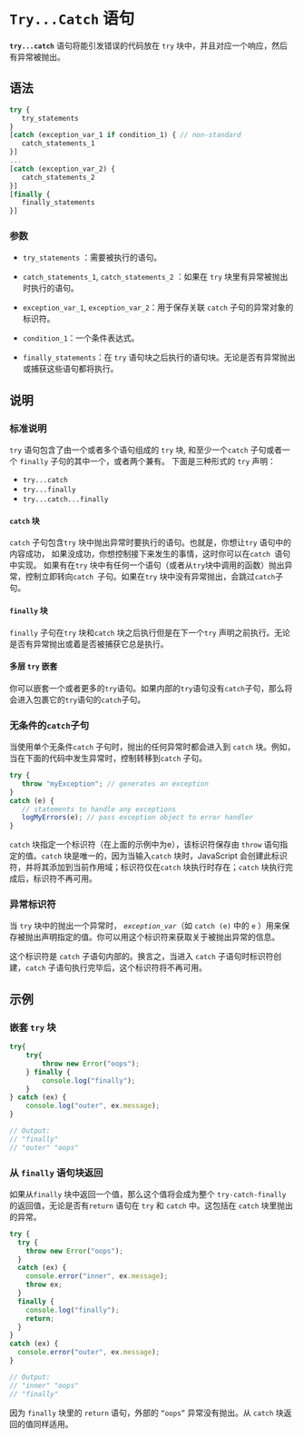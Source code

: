 # `Try...Catch` 语句

**`try...catch`** 语句将能引发错误的代码放在 `try` 块中，并且对应一个响应，然后有异常被抛出。

## 语法

```javascript
try {
   try_statements
}
[catch (exception_var_1 if condition_1) { // non-standard
   catch_statements_1
}]
...
[catch (exception_var_2) {
   catch_statements_2
}]
[finally {
   finally_statements
}]
```

### 参数

- `try_statements` ：需要被执行的语句。 

- `catch_statements_1`, `catch_statements_2` ：如果在 `try` 块里有异常被抛出时执行的语句。 


- `exception_var_1`, `exception_var_2`：用于保存关联 `catch` 子句的异常对象的标识符。


- `condition_1`：一个条件表达式。


- `finally_statements`：在 `try` 语句块之后执行的语句块。无论是否有异常抛出或捕获这些语句都将执行。



## 说明

### 标准说明

`try` 语句包含了由一个或者多个语句组成的 `try` 块, 和至少一个`catch` 子句或者一个 `finally` 子句的其中一个，或者两个兼有。 下面是三种形式的 `try` 声明：

- `try...catch`
- `try...finally`
- `try...catch...finally`

####  `catch` 块

`catch` 子句包含`try` 块中抛出异常时要执行的语句。也就是，你想让`try` 语句中的内容成功， 如果没成功，你想控制接下来发生的事情，这时你可以在`catch `语句中实现。 如果有在`try` 块中有任何一个语句（或者从`try`块中调用的函数）抛出异常，控制立即转向`catch `子句。如果在`try` 块中没有异常抛出，会跳过`catch`子句。

#### `finally` 块

`finally` 子句在`try` 块和`catch` 块之后执行但是在下一个`try` 声明之前执行。无论是否有异常抛出或着是否被捕获它总是执行。

#### 多层 `try` 嵌套

你可以嵌套一个或者更多的`try`语句。如果内部的`try`语句没有`catch`子句，那么将会进入包裹它的`try`语句的`catch`子句。

### 无条件的`catch`子句

当使用单个无条件`catch` 子句时，抛出的任何异常时都会进入到 `catch` 块。例如，当在下面的代码中发生异常时，控制转移到`catch` 子句。

```javascript
try {
   throw "myException"; // generates an exception
}
catch (e) {
   // statements to handle any exceptions
   logMyErrors(e); // pass exception object to error handler
}
```

`catch` 块指定一个标识符（在上面的示例中为e），该标识符保存由 `throw` 语句指定的值。`catch` 块是唯一的，因为当输入`catch` 块时，JavaScript 会创建此标识符，并将其添加到当前作用域；标识符仅在`catch` 块执行时存在；`catch` 块执行完成后，标识符不再可用。

### 异常标识符

当 `try` 块中的抛出一个异常时， *`exception_var`*（如 `catch (e)` 中的 `e` ）用来保存被抛出声明指定的值。你可以用这个标识符来获取关于被抛出异常的信息。

这个标识符是 `catch` 子语句内部的。换言之，当进入 `catch` 子语句时标识符创建，`catch` 子语句执行完毕后，这个标识符将不再可用。

## 示例

### 嵌套 `try` 块

```javascript
try{
    try{
        throw new Error("oops");
    } finally {
        console.log("finally");
    }
} catch (ex) {
    console.log("outer", ex.message);
}

// Output:
// "finally"
// "outer" "oops"
```



### 从 `finally` 语句块返回

如果从`finally` 块中返回一个值，那么这个值将会成为整个 `try-catch-finally` 的返回值，无论是否有`return` 语句在 `try` 和 `catch` 中。这包括在 `catch` 块里抛出的异常。

```javascript
try {
  try {
    throw new Error("oops");
  }
  catch (ex) {
    console.error("inner", ex.message);
    throw ex;
  }
  finally {
    console.log("finally");
    return;
  }
}
catch (ex) {
  console.error("outer", ex.message);
}

// Output:
// "inner" "oops"
// "finally"
```

因为 `finally` 块里的 `return` 语句，外部的 `“oops”` 异常没有抛出。从 `catch` 块返回的值同样适用。